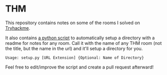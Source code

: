 # THM

This repository contains notes on some of the rooms I solved on [Tryhackme](https://tryhackme.com/).

It also contains [a python script](setup.py) to automatically setup a directory with a readme for notes for any room. Call it with the name of any THM room (not the title, but the name in the url) and it'll setup a directory for you.  

`Usage: setup.py [URL Extension] {Optional: Name of Directory}`

Feel free to edit/improve the script and create a pull request afterward!
